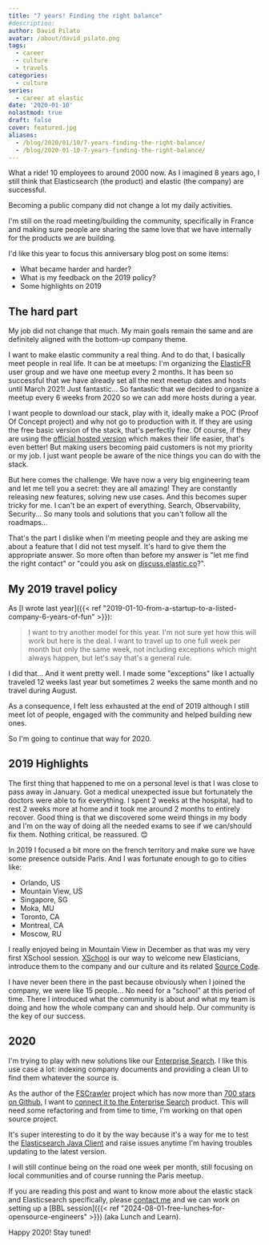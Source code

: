 ```yaml
---
title: "7 years! Finding the right balance"
#description: 
author: David Pilato
avatar: /about/david_pilato.png
tags:
  - career
  - culture
  - travels
categories:
  - culture
series:
  - career at elastic
date: '2020-01-10'
nolastmod: true
draft: false
cover: featured.jpg
aliases:
  - /blog/2020/01/10/7-years-finding-the-right-balance/
  - /blog/2020-01-10-7-years-finding-the-right-balance/
---
```


What a ride! 10 employees to around 2000 now.
As I imagined 8 years ago, I still think that Elasticsearch (the product) and elastic (the company) are successful.

Becoming a public company did not change a lot my daily activities.

I'm still on the road meeting/building the community, specifically in France and making sure people are sharing the same love that we have internally for the products we are building.

I'd like this year to focus this anniversary blog post on some items:

* What became harder and harder?
* What is my feedback on the 2019 policy?
* Some highlights on 2019

<!--more-->

## The hard part

My job did not change that much. My main goals remain the same and are definitely aligned with the bottom-up company theme.

I want to make elastic community a real thing. And to do that, I basically meet people in real life.
It can be at meetups: I'm organizing the [ElasticFR](https://www.meetup.com/ElasticFR) user group and we have one meetup every 2 months. It has been so successful that we have already set all the next meetup dates and hosts until March 2021! Just fantastic... So fantastic that we decided to organize a meetup every 6 weeks from 2020 so we can add more hosts during a year.

I want people to download our stack, play with it, ideally make a POC (Proof Of Concept project) and why not go to production with it. If they are using the free basic version of the stack, that's perfectly fine. Of course, if they are using the [official hosted version](https://cloud.elastic.co/) which makes their life easier, that's even better! But making users becoming paid customers is not my priority or my job. I just want people be aware of the nice things you can do with the stack.

But here comes the challenge. We have now a very big engineering team and let me tell you a secret: they are all amazing! They are constantly releasing new features, solving new use cases. And this becomes super tricky for me. I can't be an expert of everything. Search, Observability, Security... So many tools and solutions that you can't follow all the roadmaps...

That's the part I dislike when I'm meeting people and they are asking me about a feature that I did not test myself. It's hard to give them the appropriate answer. So more often than before my answer is "let me find the right contact" or "could you ask on [discuss.elastic.co](https://discuss.elastic.co/)?".

## My 2019 travel policy

As [I wrote last year]({{< ref "2019-01-10-from-a-startup-to-a-listed-company-6-years-of-fun" >}}):

> I want to try another model for this year. I'm not sure yet how this will work but here is the deal. I want to travel up to one full week per month but only the same week, not including exceptions which might always happen, but let's say that's a general rule.

I did that... And it went pretty well. I made some "exceptions" like I actually traveled 12 weeks last year but sometimes 2 weeks the same month and no travel during August.

As a consequence, I felt less exhausted at the end of 2019 although I still meet lot of people, engaged with the community and helped building new ones.

So I'm going to continue that way for 2020.

## 2019 Highlights

The first thing that happened to me on a personal level is that I was close to pass away in January. Got a medical unexpected issue but fortunately the doctors were able to fix everything. I spent 2 weeks at the hospital, had to rest 2 weeks more at home and it took me around 2 months to entirely recover. Good thing is that we discovered some weird things in my body and I'm on the way of doing all the needed exams to see if we can/should fix them. Nothing critical, be reassured. 😊

In 2019 I focused a bit more on the french territory and make sure we have some presence outside Paris. And I was fortunate enough to go to cities like:

* Orlando, US
* Mountain View, US
* Singapore, SG
* Moka, MU
* Toronto, CA
* Montreal, CA
* Moscow, RU

I really enjoyed being in Mountain View in December as that was my very first XSchool session. [XSchool](https://twitter.com/LifeAtElastic/status/932736733296279552) is our way to welcome new Elasticians, introduce them to the company and our culture and its related [Source Code](https://www.elastic.co/about/our-source-code).

I have never been there in the past because obviously when I joined the company, we were like 15 people... No need for a "school" at this period of time. There I introduced what the community is about and what my team is doing and how the whole company can and should help. Our community is the key of our success.

## 2020

I'm trying to play with new solutions like our [Enterprise Search](https://www.elastic.co/products/enterprise-search). I like this use case a lot: indexing company documents and providing a clean UI to find them whatever the source is.

As the author of the [FSCrawler](https://fscrawler.readthedocs.io/) project which has now more than [700 stars on Github](https://github.com/dadoonet/fscrawler), I want to [connect it to the Enterprise Search](https://github.com/dadoonet/fscrawler/issues/723) product. This will need some refactoring and from time to time, I'm working on that open source project.

It's super interesting to do it by the way because it's a way for me to test the [Elasticsearch Java Client](https://www.elastic.co/guide/en/elasticsearch/client/java-rest/current/index.html) and raise issues anytime I'm having troubles updating to the latest version.

I will still continue being on the road one week per month, still focusing on local communities and of course running the Paris meetup.

If you are reading this post and want to know more about the elastic stack and Elasticsearch specifically, please [contact me](https://twitter.com/dadoonet) and we can work on setting up a [BBL session]({{< ref "2024-08-01-free-lunches-for-opensource-engineers" >}}) (aka Lunch and Learn).

Happy 2020! Stay tuned!
